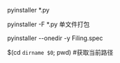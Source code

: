 pyinstaller *.py

pyinstaller -F *.py   单文件打包

pyinstaller --onedir -y Filing.spec

$(cd `dirname $0`; pwd)  #获取当前路径